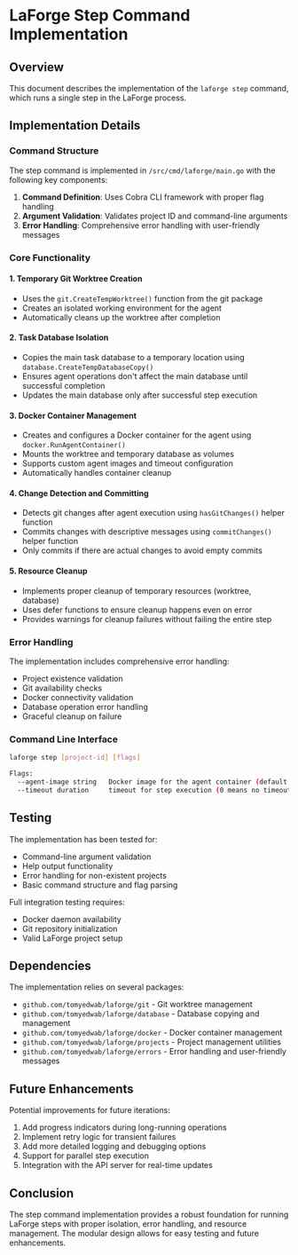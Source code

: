 # LaForge Step Command Implementation

## Overview
This document describes the implementation of the `laforge step` command, which runs a single step in the LaForge process.

## Implementation Details

### Command Structure
The step command is implemented in `/src/cmd/laforge/main.go` with the following key components:

1. **Command Definition**: Uses Cobra CLI framework with proper flag handling
2. **Argument Validation**: Validates project ID and command-line arguments
3. **Error Handling**: Comprehensive error handling with user-friendly messages

### Core Functionality

#### 1. Temporary Git Worktree Creation
- Uses the `git.CreateTempWorktree()` function from the git package
- Creates an isolated working environment for the agent
- Automatically cleans up the worktree after completion

#### 2. Task Database Isolation
- Copies the main task database to a temporary location using `database.CreateTempDatabaseCopy()`
- Ensures agent operations don't affect the main database until successful completion
- Updates the main database only after successful step execution

#### 3. Docker Container Management
- Creates and configures a Docker container for the agent using `docker.RunAgentContainer()`
- Mounts the worktree and temporary database as volumes
- Supports custom agent images and timeout configuration
- Automatically handles container cleanup

#### 4. Change Detection and Committing
- Detects git changes after agent execution using `hasGitChanges()` helper function
- Commits changes with descriptive messages using `commitChanges()` helper function
- Only commits if there are actual changes to avoid empty commits

#### 5. Resource Cleanup
- Implements proper cleanup of temporary resources (worktree, database)
- Uses defer functions to ensure cleanup happens even on error
- Provides warnings for cleanup failures without failing the entire step

### Error Handling
The implementation includes comprehensive error handling:
- Project existence validation
- Git availability checks
- Docker connectivity validation
- Database operation error handling
- Graceful cleanup on failure

### Command Line Interface
```bash
laforge step [project-id] [flags]

Flags:
  --agent-image string   Docker image for the agent container (default "laforge-agent:latest")
  --timeout duration     timeout for step execution (0 means no timeout)
```

## Testing
The implementation has been tested for:
- Command-line argument validation
- Help output functionality
- Error handling for non-existent projects
- Basic command structure and flag parsing

Full integration testing requires:
- Docker daemon availability
- Git repository initialization
- Valid LaForge project setup

## Dependencies
The implementation relies on several packages:
- `github.com/tomyedwab/laforge/git` - Git worktree management
- `github.com/tomyedwab/laforge/database` - Database copying and management
- `github.com/tomyedwab/laforge/docker` - Docker container management
- `github.com/tomyedwab/laforge/projects` - Project management utilities
- `github.com/tomyedwab/laforge/errors` - Error handling and user-friendly messages

## Future Enhancements
Potential improvements for future iterations:
1. Add progress indicators during long-running operations
2. Implement retry logic for transient failures
3. Add more detailed logging and debugging options
4. Support for parallel step execution
5. Integration with the API server for real-time updates

## Conclusion
The step command implementation provides a robust foundation for running LaForge steps with proper isolation, error handling, and resource management. The modular design allows for easy testing and future enhancements.